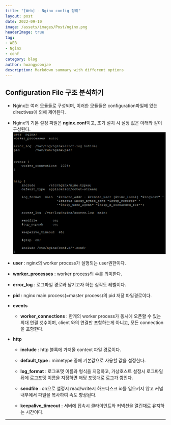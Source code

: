 ```yaml
---
title: "[Web] - Nginx config 정리"
layout: post
date: 2022-09-10
image: /assets/images/Post/nginx.png
headerImage: true
tag:
- WEB
- Nginx
- conf
category: blog
author: hwangyoonjae
description: Markdown summary with different options
---
```


## Configuration File 구조 분석하기
- Nginx는 여러 모듈들로 구성되며, 이러한 모듈들은 configuration파일에 있는 directives에 의해 제어된다.
- Nginx의 기본 설정 파일은 **nginx.conf**이고, 초기 설치 시 설정 값은 아래와 같이 구성된다.<br>
[![텍스트](/assets/images/Linux/nginx.conf%20%EC%B4%88%EA%B8%B0%EC%84%A4%EC%B9%98.PNG)](/assets/images/Linux/nginx.conf%20%EC%B4%88%EA%B8%B0%EC%84%A4%EC%B9%98.PNG)

- **user** : nginx의 worker process가 실행되는 user권한이다.

- **worker_processes** : worker process의 수를 의미한다.

- **error_log** : 로그파일 경로와 남기고자 하는 심각도 레벨이다.

- **pid** : nginx main process(=master process)의 pid 저장 파일경로이다.

- **events**
  - **worker_connections** : 한개의 worker process가 동시에 오픈할 수 있는 최대 연결 갯수이며, client 와의 연결만 포함하는게 아니고, 모든 connection을 포함한다.

- **http**
  - **include** : http 블록에 가져올 context 파일 경로이다.

  - **default_type** : mimetype 중에 기본값으로 사용할 값을 설정한다.
  
  - **log_format** : 로그포멧 이름과 형식을 지정하고, 가상호스트 설정시 로그파일 뒤에 로그포멧 이름을 지정하면 해당 포멧대로 로그가 쌓인다.

  - **sendfile** : on으로 설정시 read/write시 하드디스크 io를 일으키지 않고 커널 내부에서 파일을 복사하여 속도 향상된다.

  - **keepalive_timeout** : 서버에 접속시 클라이언트와 커넥션을 열린채로 유지하는 시간이다.

* * *